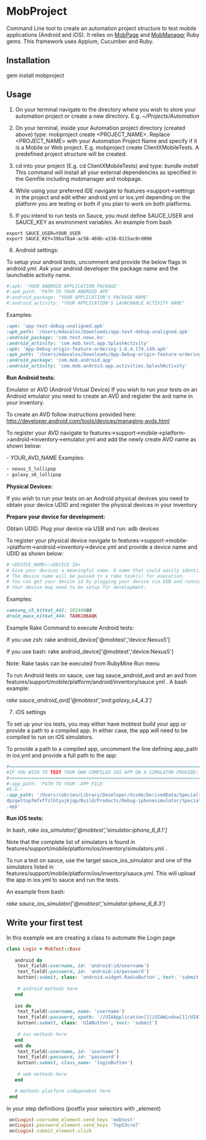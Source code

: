 # MobProject
Command Line tool to create an automation project structure to test mobile applications (Android and iOS). It relies on [MobPage](https://github.com/miltondavalos/MobPage) and [MobManager](https://github.com/miltondavalos/MobManager) Ruby gems. This framework uses Appium, Cucumber and Ruby.

## Installation
gem install mobproject

## Usage
1. On your terminal navigate to the directory where you wish to store your automation project or create a new directory. E.g. *~/Projects/Automation*

2. On your terminal, inside your Automation project directory (created above) type: mobproject create <PROJECT_NAME>.
Replace <PROJECT_NAME> with your Automation Project Name and specify if it is a Mobile or Web project. E.g. 
mobproject create ClientXMobileTests. A predefined project structure will be created.

3. cd into your project (E.g. cd ClientXMobileTests) and type: 
*bundle install*
This command will install all your external dependencies as specified in the Gemfile including mobmanager and mobpage.

4. While using your preferred IDE navigate to features->support->settings in the project and edit either android.yml or ios.yml depending on the platform you are testing or both if you plan to work on both platforms.

5.  If you intend to run tests on Sauce, you must define SAUCE_USER and SAUCE_KEY as environment variables.  An example from bash
```
export SAUCE_USER=YOUR_USER
export SAUCE_KEY=39ba78a4-ac58-469b-a338-0115ac0rd090
```

6. Android settings:

To setup your android tests, uncomment and provide the below flags in android.yml.
Ask your android developer the package name and the launchable activity name.

``` ruby
#:apk: 'YOUR ANDROID APPLICATION PACKAGE'
#:apk_path: 'PATH TO YOUR ANDROID APK'
#:android_package: "YOUR APPLICATION'S PACKAGE NAME"
#:android_activity: "YOUR APPLICATION'S LAUNCHABLE ACTIVITY NAME"
```
Examples:
``` ruby
:apk: 'app-test-debug-unaligned.apk'
:apk_path: '/Users/mdavalos/Downloads/app-test-debug-unaligned.apk'
:android_package: 'com.test.news.kn'
:android_activity: 'com.mob.test.app.SplashActivity'
:apk: 'App-Debug-origin-feature-ordering-1.6.4.174.149.apk'
:apk_path: '/Users/mdavalos/Downloads/App-Debug-origin-feature-ordering-1.6.4.174.149.apk'
:android_package: 'com.mob.android.app'
:android_activity: 'com.mob.android.app.activities.SplashActivity'
```

**Run Android tests:**

Emulator or AVD (Android Virtual Device)
If you wish to run your tests on an Android emulator you need to create an AVD and register the avd name in your inventory.

To create an AVD follow instructions provided here: http://developer.android.com/tools/devices/managing-avds.html

To register your AVD navigate to features->support->mobile->platform->android->inventory->emulator.yml and add the newly create AVD name as shown below:

\- YOUR_AVD_NAME
Examples:
``` ruby
- nexus_5_lollipop
- galaxy_s6_lollipop
```
**Physical Devices:**

If you wish to run your tests on an Android physical devices you need to obtain your device UDID and register the physical devices in your inventory

**Prepare your device for development:**

Obtain UDID. Plug your device via USB and run: adb devices

To register your physical device navigate to features->support->mobile->platform->android->inventory->device.yml and provide a device name and UDID as shown below:

``` ruby
# <DEVICE_NAME>:<DEVICE ID>
# Give your devices a meaningful name. A name that could easily identify the device type and os
# The device name will be passed to a rake task(s) for execution.
# You can get your device id by plugging your device via USB and running the command 'adb devices' on your terminal.
# Your device may need to be setup for development.
```
Examples:
``` ruby
samsung_s5_kitkat_442: 102448dd
droid_maxx_kitkat_444: TA96106AQK
```
Example Rake Command to execute Android tests:

If you use zsh: rake android_device\['@mobtest','device:Nexus5'\]

If you use bash: rake android_device['@mobtest','device:Nexus5']

Note: Rake tasks can be executed from RubyMine Run menu
 
To run Android tests on sauce, use tag sauce_android_avd and an avd from features/support/mobile/platform/android/inventory/sauce.yml .  A bash example:
 
*rake sauce_android_avd['@mobtest','avd:galaxy_s4_4.3']*
 
7. iOS settings
 
To set up your ios tests, you may either have mobtest build your app or provide a path to a compiled app.  In either case, the app will need to be compiled to run on iOS simulators.  

To provide a path to a compiled app, uncomment the line defining app_path in ios.yml and provide a full path to the app:
 
``` ruby 
#======================================================================
#IF YOU WISH TO TEST YOUR OWN COMPILED IOS APP ON A SIMULATOR PROVIDE:
#======================================================================
#:app_path: 'PATH TO YOUR .APP FILE'
#E.G.:
:app_path: '/Users/cobrien/Library/Developer/Xcode/DerivedData/SpecialtyRx-g\
dpzgeltopfmfxffzlhtyujkjqp/Build/Products/Debug-iphonesimulator/SpecialtyRx\
.app'
 ```

**Run iOS tests:**

In bash, 
*rake ios_simulator['@mobtest','simulator:iphone_6_8.1']*

Note that the complete list of simulators is found in features/support/mobile/platform/ios/inventory/simulators.yml .
 
To run a test on sauce, use the target sauce_ios_simulator and one of the simulators listed in features/support/mobile/platform/ios/inventory/sauce.yml.  This will upload the app in ios.yml to sauce and run the tests.  

An example from bash:

*rake sauce_ios_simulator['@mobtest','simulator:iphone_6_8.3']*

## Write your first test

In this example we are creating a class to automate the Login page

``` ruby
class Login < MobTest::Base
 
   android do
    text_field(:username, id: 'android:id/username')
    text_field(:password, id: 'android:id/password')
    button(:submit, class: 'android.widget.RadioButton', text: 'submit')
    
    # android methods here
   end
 
   ios do
    text_field(:username, name: 'username')
    text_field(:password, xpath: '//UIAApplication[1]/UIAWindow[1]/UIATextField[2]')
    button(:submit, class: 'UIAButton', text: 'submit') 
 
    # ios methods here
   end
   web do
    text_field(:username, id: 'username')
    text_field(:password, id: 'password')
    button(:submit, class_name: 'loginButton') 
 
    # web methods here
   end

   # methods platform independent here
 end
 ```
 
In your step definitions (postfix your selectors with _element)

``` ruby
 on(Login).username_element.send_keys 'mobtest'
 on(Login).password_element.send_keys 'TopS3cre7'
 on(Login).submit_element.click
 ```
